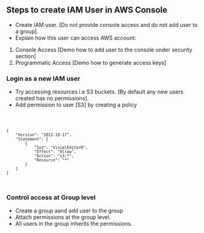 ## Steps to create IAM User in AWS Console
- Create IAM user. [Do not provide console access and do not add user to a group].
- Explain how this user can access AWS account:
1. Console Access [Demo how to add user to the console under security section]
1. Programmatic Access [Demo how to generate access keys]

### Login as a new IAM user
- Try accessing resources i.e S3 buckets. [By default any new users created has no permissions].
- Add permission to user [S3] by creating a policy

<code>

    {
        "Version": "2012-10-17",
        "Statement": [
            {
                "Sid": "VisualEditor0",
                "Effect": "Allow",
                "Action": "s3:*",
                "Resource": "*"
            }
        ]
    }
</code>

### Control access at Group level
- Create a group aand add user to the group
- Attach permissions at the group level.
- All users in the group inherits the permissions.